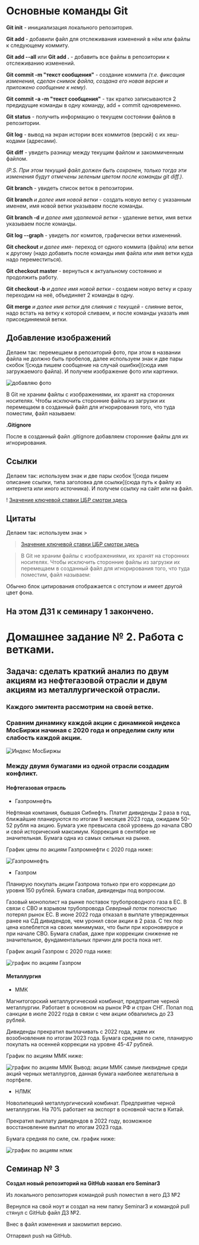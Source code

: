 # Основные команды Git

**Git init** - инициализация локального репозитория.

**Git add** - добавили файл для отслеживания изменений в нём или файлы к следующему коммиту.

**Git add --all**  или **Git add .** - добавить все файлы в репозитории к отслеживанию изменений. 

**Git commit -m "текст сообщения"** - создание коммита *(т.е. фиксация изменения, сделан снимок файла, создана его новая версия и приложено сообщение к нему)*.

**Git commit -a -m "текст сообщения"** - так кратко записываются 2 предидущие команды в одну команду, add + commit одновременно.

**Git status** - получить информацию о текущем состоянии файлов в репозитории.

**Git log** - вывод на экран истории всех коммитов (версий) с их хеш-кодами (адресами).


**Git diff** - увидеть разницу между текущим файлом и закоммиченным файлом.

*(P.S. При этом текущий файл должен быть сохранен, только тогда эти изменения будут отмечены зеленым цветом после команды git diff.)*.

**Git branch** - увидеть список веток в репозитории.

**Git branch** *и далее имя новой ветки* - создать новую ветку с указанным именем, имя новой ветки указываем после команды.

**Git branch -d** *и далее имя удаляемой ветки* - удаление ветки, имя ветки указываем после команды.

**Git log --graph** - увидеть лог комитов, графически ветки изменений.

**Git checkout** *и далее имя*- переход от одного коммита (файла) или ветки к другому (надо добавить после команды имя файла или имя ветки куда надо переместиться).

**Git checkout master** - вернуться к актуальному состоянию и продолжить работу.

**Git checkout -b** *и далее имя новой ветки* - создаем новую ветку и сразу переходим на неё, объединяет 2 команды в одну.

**Git merge** *и далее имя ветки для слияния с текущей* - слияние веток, надо встать на ветку к которой сливаем, и после команды указать имя присоединяемой ветки.

## Добавление изображений

Делаем так: перемещаем в репозиторий фото, при этом в названии файла не должно быть пробелов, далее используем знак и две пары скобок ![сюда пишем сообщение на случай ошибки](сюда имя загружаемого файла). И получем изображение фото или картинки.

![добавляю фото](Riga2.jpeg)

В Git не храним файлы с изображениями, их хранят на сторонних носителях. Чтобы исключить сторонние файлы из загрузки их перемещаем в созданный файл для игнорирования того, что туда поместим, файл называем:

**.Gitignore**

После в созданный файл .gitignore добавляем сторонние файлы для их игнорирования.

## Ссылки

Делаем так: используем знак и две пары скобок ![сюда пишем описание ссылки, типа заголовка для ссылки](сюда путь к файлу из интернета или иного источника). И получем ссылку на сайт или на файл.

! [Значение ключевой ставки ЦБР смотри здесь](https://cbr.ru)


## Цитаты

Делаем так: используем знак >

> [Значение ключевой ставки ЦБР смотри здесь](https://cbr.ru)

> В Git не храним файлы с изображениями, их хранят на сторонних носителях. Чтобы исключить сторонние файлы из загрузки их перемещаем в созданный файл для игнорирования того, что туда поместим, файл называем:

Обычно блок цитирования отображается с отступом и имеет другой цвет фона.

## На этом ДЗ1 к семинару 1 закончено.


# Домашнее задание № 2. Работа с ветками.

## Задача: сделать краткий анализ по двум акциям из нефтегазовой отрасли и двум акциям из металлургической отрасли.

### Каждого эмитента рассмотрим на своей ветке.

### Сравним динамику каждой акции с динамикой индекса МосБиржи начиная с 2020 года и определим силу или слабость каждой акции.


![Индекс МосБиржы](mbindex2.png)


### Между двумя бумагами из одной отрасли создадим конфликт.

#### Нефтегазовая отрасль

* Газпромнефть

Нефтяная компания, бывшая Сибнефть. 
Платит дивиденды 2 раза в год, ближайшие планируются по итогам 9 месяцев 2023 года, ожидаем 50-52 рубля на акцию.
Бумага уже превысила свой уровень до начала СВО и свой исторический максимум.
Коррекция в сентябре не значительная.
Бумага одна из самых сильных на рынке. 

График цены по акциям Газпромнефти с 2020 года ниже:

![Газпромнефть](sibn23.PNG)

* Газпром

Планирую покупать акции Газпрома только при его коррекции до уровня 150 рублей.  Бумага слабая, дивиденды под вопросом.

Газовый монополист на рынке поставок трубопроводного газа в ЕС. В связи с СВО и взрывом трубопровода *Северный поток* полностью потерял рынок ЕС.
В июне 2022 года отказал в выплате утвержденных ранее на СД дивидендов, чем уронил свои акции в 2 раза. С тех пор цена колеблется на своих минимумах, что были при короновирусе и при начале СВО.
Бумага слабая, даже при коррекции снижение не значительное, фундаментальных причин для роста пока нет.

График акций Газпром с 2020 года ниже:

![график по акциям Газпром](gazprom23.PNG)

#### Металлургия

* ММК

Магнитогорский металлургический комбинат, предприятие черной металлургии. Работает в основном на рынок РФ и стран СНГ. Попал под санкции в июле 2022 года в связи с чем акции обвалились до 23 рублей.

Дивиденды прекратил выплачивать с 2022 года, ждем их возобновления по итогам 2023 года.
Бумага средняя по силе, планирую покупать на осенней коррекции на уровне 45-47 рублей.

График по акциям ММК ниже:

![график по акциям ММК](magn23.PNG)
Вывод: акции ММК самые ликвидные среди акций черных металлургов, данная бумага наиболее желательна в портфеле.

* НЛМК

Новолипецкий металлургический комбинат. Предприятие черной металлургии. На 70% работает на экспорт в основной части в Китай. 

Прекратил выплату дивидендов в 2022 году, возможное восстановление выплат по итогам 2023 года.

Бумага средняя по силе, см. график ниже:

![график по акциям нлмк](nlmk23.PNG)


## Семинар № 3

**Создал новый репозиторий на GitHub назвал его Seminar3**

Из локального репозитория командой push поместил в него ДЗ №2

Вернулся на свой ноут и создал на нем папку Seminar3 и командой pull стянул с GitHub файл ДЗ №2.

Внес в файл изменения и закомитил версию.

Отпарвил push на GitHub.

